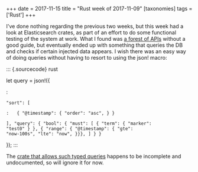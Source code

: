 +++
date = 2017-11-15
title = "Rust week of 2017-11-09"
[taxonomies]
tags = ['Rust']
+++

I've done nothing regarding the previous two weeks, but this week had a
look at Elasticsearch crates, as part of an effort to do some functional
testing of the system at work. What I found was [a forest of APIs]
without a good guide, but eventually ended up with something that
queries the DB and checks if certain injected data appears. I wish there
was an easy way of doing queries without having to resort to using the
json! macro:

::: {.sourcecode}
rust

let query = json!({

:

    "sort": [

    :   { "@timestamp": { "order": "asc", } }

    ], "query": { "bool": { "must": [ { "term": { "marker":
    "test0" } }, { "range": { "@timestamp": { "gte":
    "now-100s", "lte": "now", }}}, ] } }

});
:::

The [crate that allows such typed queries] happens to be incomplete and
undocumented, so will ignore it for now.

  [a forest of APIs]: https://docs.rs/elastic/*/elastic
  [crate that allows such typed queries]: https://github.com/elastic-rs/elastic/tree/master/src/queries
